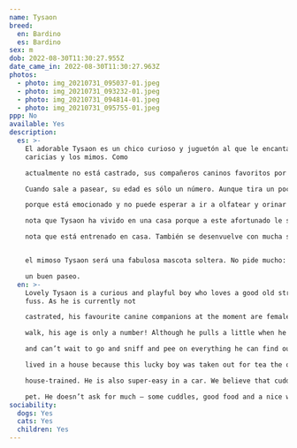 ```yaml
---
name: Tysaon
breed:
  en: Bardino
  es: Bardino
sex: m
dob: 2022-08-30T11:30:27.955Z
date_came_in: 2022-08-30T11:30:27.963Z
photos:
  - photo: img_20210731_095037-01.jpeg
  - photo: img_20210731_093232-01.jpeg
  - photo: img_20210731_094814-01.jpeg
  - photo: img_20210731_095755-01.jpeg
ppp: No
available: Yes
description:
  es: >-
    El adorable Tysaon es un chico curioso y juguetón al que le encantan las
    caricias y los mimos. Como

    actualmente no está castrado, sus compañeros caninos favoritos por el momento son las hembras.

    Cuando sale a pasear, su edad es sólo un número. Aunque tira un poco cuando sale por primera vez, es

    porque está emocionado y no puede esperar a ir a olfatear y orinar en todo lo que encuentra fuera. Se

    nota que Tysaon ha vivido en una casa porque a este afortunado le sacaron a merendar el otro día y se

    nota que está entrenado en casa. También se desenvuelve con mucha soltura en el coche. Creemos que


    el mimoso Tysaon será una fabulosa mascota soltera. No pide mucho: algunos mimos, buena comida y

    un buen paseo.
  en: >-
    Lovely Tysaon is a curious and playful boy who loves a good old stroke and a
    fuss. As he is currently not

    castrated, his favourite canine companions at the moment are females. When he’s out and about on a

    walk, his age is only a number! Although he pulls a little when he first sets off, it’s because he's excited

    and can’t wait to go and sniff and pee on everything he can find outside. It's obvious that Tysaon has

    lived in a house because this lucky boy was taken out for tea the other day and it’s clear that he’s been

    house-trained. He is also super-easy in a car. We believe that cuddly Tysaon will make a fabulous single

    pet. He doesn’t ask for much – some cuddles, good food and a nice walk are all he needs.
sociability:
  dogs: Yes
  cats: Yes
  children: Yes
---
```

